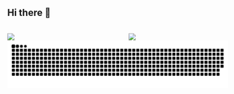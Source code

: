 ## Hi there 👋

<!--
**will2therich/will2therich** is a ✨ _special_ ✨ repository because its `README.md` (this file) appears on your GitHub profile.

Here are some ideas to get you started:

- 🔭 I’m currently working on ...
- 🌱 I’m currently learning ...
- 👯 I’m looking to collaborate on ...
- 🤔 I’m looking for help with ...
- 💬 Ask me about ...
- 📫 How to reach me: ...
- 😄 Pronouns: ...
- ⚡ Fun fact: ...
-->


</br>

<a href="#">
  <img width="45%" align="left" src="https://my-stats-43gk.vercel.app/api?username=will2therich&show_icons=true&theme=radical&hide=contribs,issues&show=discussions_answered&rank_icon=github&include_all_commits=true&card_width=150" />
</a>

<img align="right" width="45%" src="https://github-readme-streak-stats.herokuapp.com/?user=will2therich&theme=radical"/>

<picture>
  <source media="(prefers-color-scheme: dark)" srcset="https://raw.githubusercontent.com/will2therich/will2therich/output/github-contribution-grid-snake-dark.svg">
  <source media="(prefers-color-scheme: light)" srcset="https://raw.githubusercontent.com/will2therich/will2therich/output/github-contribution-grid-snake.svg">
  <img alt="github contribution grid snake animation" src="https://raw.githubusercontent.com/will2therich/will2therich/output/github-contribution-grid-snake.svg">
</picture>
